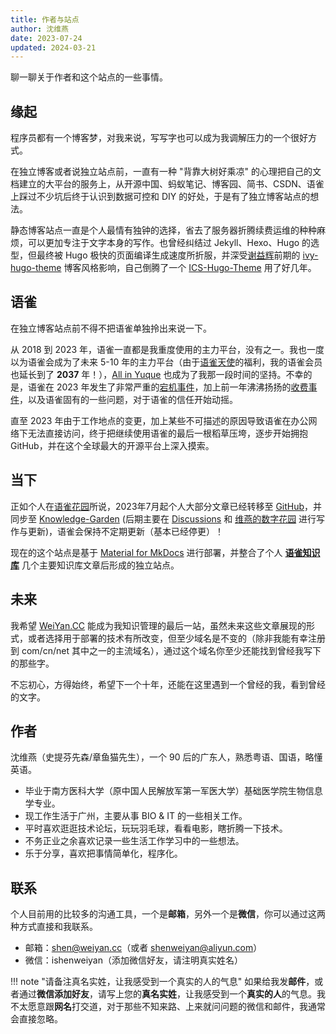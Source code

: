 ```yaml
---
title: 作者与站点
author: 沈维燕
date: 2023-07-24
updated: 2024-03-21
---
```


聊一聊关于作者和这个站点的一些事情。

## 缘起

程序员都有一个博客梦，对我来说，写写字也可以成为我调解压力的一个很好方式。

在独立博客或者说独立站点前，一直有一种 "背靠大树好乘凉" 的心理把自己的文档建立的大平台的服务上，从开源中国、蚂蚁笔记、博客园、简书、CSDN、语雀上踩过不少坑后终于认识到数据可控和 DIY 的好处，于是有了独立博客站点的想法。

静态博客站点一直是个人最情有独钟的选择，省去了服务器折腾续费运维的种种麻烦，可以更加专注于文字本身的写作。也曾经纠结过 Jekyll、Hexo、Hugo 的选型，但最终被 Hugo 极快的页面编译生成速度所折服，并深受[谢益辉](https://github.com/yihui)前期的 [ivy-hugo-theme](https://github.com/shenweiyan/ivy-hugo-theme) 博客风格影响，自己倒腾了一个 [ICS-Hugo-Theme](https://github.com/shenweiyan/ICS-Hugo-Theme) 用了好几年。

## 语雀

在独立博客站点前不得不把语雀单独拎出来说一下。

从 2018 到 2023 年，语雀一直都是我重度使用的主力平台，没有之一。我也一度以为语雀会成为了未来 5-10 年的主力平台（由于[语雀天使](https://weiyan.cc/note/2021-10-14-yuque-vip/)的福利，我的语雀会员也延长到了 **2037** 年！），[All in Yuque](https://www.yuque.com/shenweiyan/notebook/all-in-yuque) 也成为了我那一段时间的坚持。不幸的是，语雀在 2023 年发生了非常严重的[宕机事件](https://www.zhihu.com/question/627448953)，加上前一年沸沸扬扬的[收费事件](https://www.zhihu.com/question/562238887)，以及语雀固有的一些问题，对于语雀的信任开始动摇。

直至 2023 年由于工作地点的变更，加上某些不可描述的原因导致语雀在办公网络下无法直接访问，终于把继续使用语雀的最后一根稻草压垮，逐步开始拥抱 GitHub，并在这个全球最大的开源平台上深入摸索。

## 当下

正如个人在[语雀花园](https://www.yuque.com/shenweiyan)所说，2023年7月起个人大部分文章已经转移至 [GitHub](https://github.com/shenweiyan)，并同步至 [Knowledge-Garden](https://github.com/shenweiyan/Digital-Garden/) (后期主要在 [Discussions](https://github.com/shenweiyan/Digital-Garden/discussions) 和 [维燕的数字花园](https://weiyan.cc/) 进行写作与更新)，语雀会保持不定期更新（基本已经停更）！

现在的这个站点是基于 [Material for MkDocs](https://squidfunk.github.io/mkdocs-material/) 进行部署，并整合了个人 **[语雀知识库](https://www.yuque.com/shenweiyan)** 几个主要知识库文章后形成的独立站点。

## 未来

我希望 [WeiYan.CC](https://weiyan.cc/) 能成为我知识管理的最后一站，虽然未来这些文章展现的形式，或者选择用于部署的技术有所改变，但至少域名是不变的（除非我能有幸注册到 com/cn/net 其中之一的主流域名），通过这个域名你至少还能找到曾经我写下的那些字。

不忘初心，方得始终，希望下一个十年，还能在这里遇到一个曾经的我，看到曾经的文字。

## 作者

沈维燕（史提芬先森/章鱼猫先生），一个 90 后的广东人，熟悉粤语、国语，略懂英语。

- 毕业于南方医科大学（原中国人民解放军第一军医大学）基础医学院生物信息学专业。
- 现工作生活于广州，主要从事 BIO & IT 的一些相关工作。
- 平时喜欢逛逛技术论坛，玩玩羽毛球，看看电影，瞎折腾一下技术。
- 不务正业之余喜欢记录一些生活工作学习中的一些想法。
- 乐于分享，喜欢把事情简单化，程序化。

## 联系

个人目前用的比较多的沟通工具，一个是**邮箱**，另外一个是**微信**，你可以通过这两种方式直接和我联系。

- 邮箱：<shen@weiyan.cc>（或者 <shenweiyan@aliyun.com>）
- 微信：ishenweiyan（添加微信好友，请注明真实姓名）

!!! note "请备注真名实姓，让我感受到一个真实的人的气息"
    如果给我发**邮件**，或者通过**微信添加好友**，请写上您的**真名实姓**，让我感受到一个**真实的人**的气息。我不太愿意跟**网名**打交道，对于那些不知来路、上来就问问题的微信和邮件，我通常会直接忽略。

<script src="https://giscus.app/client.js"
	data-repo="shenweiyan/Digital-Garden"
	data-repo-id="R_kgDOKgxWlg"
	data-mapping="number"
	data-term="4"
	data-reactions-enabled="1"
	data-emit-metadata="0"
	data-input-position="bottom"
	data-theme="light"
	data-lang="zh-CN"
	crossorigin="anonymous"
	async>
</script>
